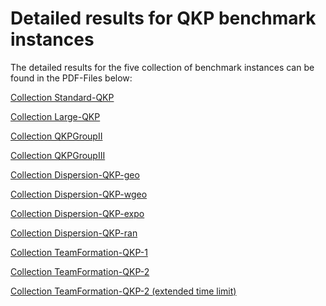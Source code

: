 # Detailed results for QKP benchmark instances

The detailed results for the five collection of benchmark instances can be 
found in the PDF-Files below:

[Collection Standard-QKP](tables/Standard-QKP_detailed_results.pdf)

[Collection Large-QKP](tables/Large-QKP_detailed_results.pdf)

[Collection QKPGroupII](tables/QKPGroupII_detailed_results.pdf)

[Collection QKPGroupIII](tables/QKPGroupIII_detailed_results.pdf)

[Collection Dispersion-QKP-geo](tables/Dispersion-QKP%20with%20strategy%20geo_detailed_results.pdf)

[Collection Dispersion-QKP-wgeo](tables/Dispersion-QKP%20with%20strategy%20wgeo_detailed_results.pdf)

[Collection Dispersion-QKP-expo](tables/Dispersion-QKP%20with%20strategy%20expo_detailed_results.pdf)

[Collection Dispersion-QKP-ran](tables/Dispersion-QKP%20with%20strategy%20ran_detailed_results.pdf)

[Collection TeamFormation-QKP-1](tables/TeamFormation-QKP-1_detailed_results.pdf)

[Collection TeamFormation-QKP-2](tables/TeamFormation-QKP-2_detailed_results.pdf)

[Collection TeamFormation-QKP-2 (extended time limit)](tables/TeamFormation-QKP-2_detailed_results_time_limit_3600.pdf)

